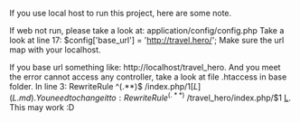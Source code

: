 If you use local host to run this project, here are some note.

If web not run, please take a look at:
application/config/config.php
Take a look at line 17:
$config['base\_url']	= 'http://travel.hero/';
Make sure the url map with your localhost.

If you base url something like: http://localhost/travel_hero. And you meet the error cannot access any controller, take a look at file .htaccess in base folder.
In line 3: RewriteRule ^(.**)$ /index.php/$1 [L](L.md) .
You need to change it to: RewriteRule ^(.**)$ /travel\_hero/index.php/$1 [L](L.md).
This may work :D